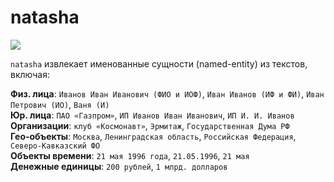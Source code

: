 # natasha

![](http://i.imgur.com/KQFqqVL.png)

`natasha` извлекает именованные сущности (named-entity) из текстов, включая:

**Физ. лица**: `Иванов Иван Иванович (ФИО и ИОФ)`, `Иван Иванов (ИФ и ФИ)`, `Иван Петрович (ИО)`, `Ваня (И)`  
**Юр. лица**: `ПАО «Газпром»`, `ИП Иванов Иван Иванович`, `ИП И. И. Иванов`  
**Организации**: `клуб «Космонавт»`, `Эрмитаж`, `Государственная Дума РФ`  
**Гео-объекты**: `Москва`, `Ленинградская область`, `Российская Федерация`, `Северо-Кавказский ФО`  
**Объекты времени**: `21 мая 1996 года`, `21.05.1996`, `21 мая`  
**Денежные единицы**: `200 рублей`, `1 млрд. долларов`  
